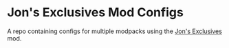 # Jon's Exclusives Mod Configs
A repo containing configs for multiple modpacks using the [Jon's Exclusives](https://github.com/xJon/Jons-Exclusives) mod.
